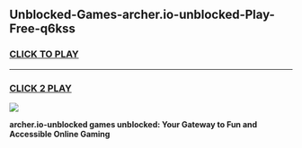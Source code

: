 
## Unblocked-Games-archer.io-unblocked-Play-Free-q6kss
<h3>
<a href="https://premium76.site?title=archer.io-unblocked&ref=18A1">CLICK TO PLAY</a></h3>
<hr>

<h3>
<a href="https://premium76.site?title=archer.io-unblocked&ref=18A1">CLICK 2 PLAY</a>
  
</h3>

<a href="https://premium76.site?title=archer.io-unblocked&ref=18A1"><img src="https://clearcache.store/games.png"></a>


**archer.io-unblocked games unblocked: Your Gateway to Fun and Accessible Online Gaming**
